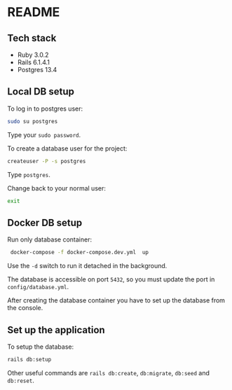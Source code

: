 
# README

## Tech stack
- Ruby 3.0.2
- Rails 6.1.4.1
- Postgres 13.4

## Local DB setup

To log in to postgres user:

```bash
sudo su postgres
```

Type your `sudo password`.

To create a database user for the project:
```bash
createuser -P -s postgres
```
Type `postgres`.

Change back to your normal user:

```bash
exit
```
## Docker DB setup
Run only database container:
```bash
 docker-compose -f docker-compose.dev.yml  up 
```
Use the `-d` switch to run it detached in the background.

The database is accessible on port `5432`, so you must update the port in `config/database.yml`.

After creating the database container you have to set up the database from the console.

## Set up the application

To setup the database:
```bash
rails db:setup
```

Other useful commands are `rails db:create`, `db:migrate`, `db:seed` and `db:reset`.

